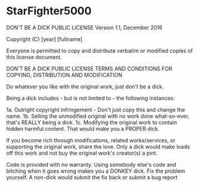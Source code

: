 # StarFighter5000


DON'T BE A DICK PUBLIC LICENSE
Version 1.1, December 2016

Copyright (C) [year] [fullname]

Everyone is permitted to copy and distribute verbatim or modified copies of this license document.

DON'T BE A DICK PUBLIC LICENSE TERMS AND CONDITIONS FOR COPYING, DISTRIBUTION AND MODIFICATION

Do whatever you like with the original work, just don't be a dick.

Being a dick includes - but is not limited to - the following instances:

1a. Outright copyright infringement - Don't just copy this and change the name.
1b. Selling the unmodified original with no work done what-so-ever, that's REALLY being a dick.
1c. Modifying the original work to contain hidden harmful content. That would make you a PROPER dick.

If you become rich through modifications, related works/services, or supporting the original work, share the love. Only a dick would make loads off this work and not buy the original work's creator(s) a pint.

Code is provided with no warranty. Using somebody else's code and bitching when it goes wrong makes you a DONKEY dick. Fix the problem yourself. A non-dick would submit the fix back or submit a bug report